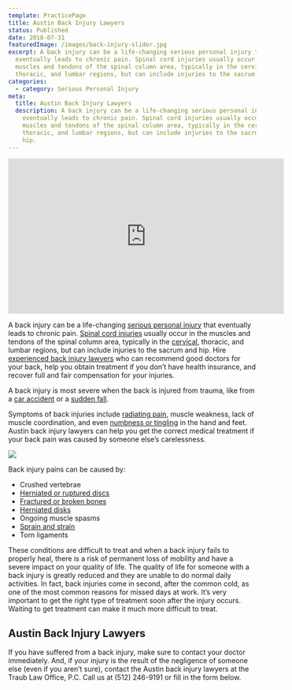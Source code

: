 ```yaml
---
template: PracticePage
title: Austin Back Injury Lawyers
status: Published
date: 2018-07-31
featuredImage: /images/back-injury-slider.jpg
excerpt: A back injury can be a life-changing serious personal injury that
  eventually leads to chronic pain. Spinal cord injuries usually occur in the
  muscles and tendons of the spinal column area, typically in the cervical,
  thoracic, and lumbar regions, but can include injuries to the sacrum and hip.
categories:
  - category: Serious Personal Injury
meta:
  title: Austin Back Injury Lawyers
  description: A back injury can be a life-changing serious personal injury that
    eventually leads to chronic pain. Spinal cord injuries usually occur in the
    muscles and tendons of the spinal column area, typically in the cervical,
    thoracic, and lumbar regions, but can include injuries to the sacrum and
    hip.
---
```

<iframe width="560" height="315" src="https://www.youtube.com/embed/o8_uXzwgH9I" frameborder="0" allow="accelerometer; autoplay; encrypted-media; gyroscope; picture-in-picture" allowfullscreen></iframe>

<!--StartFragment-->

A back injury can be a life-changing [serious personal injury](https://www.austinaccidentlawyer.com/personal-injury-services/serious-personal-injury/ "Austin Serious Personal Injury Attorney") that eventually leads to chronic pain. [Spinal cord injuries](https://www.austinaccidentlawyer.com/practice-areas/austin-spinal-cord-injury-lawyers/) usually occur in the muscles and tendons of the spinal column area, typically in the [cervical](https://www.austinaccidentlawyer.com/practice-areas/neck-injuries/), thoracic, and lumbar regions, but can include injuries to the sacrum and hip. Hire [experienced back injury lawyers](https://www.austinaccidentlawyer.com/practice-areas/serious-personal-injury/austin-back-injury-lawyers/) who can recommend good doctors for your back, help you obtain treatment if you don’t have health insurance, and recover full and fair compensation for your injuries.

A back injury is most severe when the back is injured from trauma, like from a [car accident](https://www.austinaccidentlawyer.com/practice-areas/back-injury-from-a-car-accident/) or a [sudden fall](https://www.austinaccidentlawyer.com/practice-areas/slip-and-fall-injury-lawyers/).

Symptoms of back injuries include [radiating pain](https://www.austinaccidentlawyer.com/radiating-pain/), muscle weakness, lack of muscle coordination, and even [numbness or tingling](https://www.austinaccidentlawyer.com/practice-areas/herniated-disk/) in the hand and feet. Austin back injury lawyers can help you get the correct medical treatment if your back pain was caused by someone else’s carelessness.

<!--EndFragment-->

![](/images/back-injury-lawyer.jpg)

<!--StartFragment-->

Back injury pains can be caused by:

* Crushed vertebrae
* [Herniated or ruptured discs](https://www.austinaccidentlawyer.com/practice-areas/herniated-disk/)
* [Fractured or broken bones](https://www.austinaccidentlawyer.com/practice-areas/broken-bone-injury-attorneys/)
* [Herniated disks](https://www.austinaccidentlawyer.com/practice-areas/herniated-disk/)
* Ongoing muscle spasms
* [Sprain and strain](https://www.austinaccidentlawyer.com/practice-areas/soft-tissue-damage-attorneys/)
* Torn ligaments

These conditions are difficult to treat and when a back injury fails to properly heal, there is a risk of permanent loss of mobility and have a severe impact on your quality of life. The quality of life for someone with a back injury is greatly reduced and they are unable to do normal daily activities. In fact, back injuries come in second, after the common cold, as one of the most common reasons for missed days at work. It’s very important to get the right type of treatment soon after the injury occurs. Waiting to get treatment can make it much more difficult to treat.

## Austin Back Injury Lawyers

If you have suffered from a back injury, make sure to contact your doctor immediately. And, if your injury is the result of the negligence of someone else (even if you aren’t sure), contact the Austin back injury lawyers at the Traub Law Office, P.C. Call us at (512) 246-9191 or fill in the form below.

<!--EndFragment-->